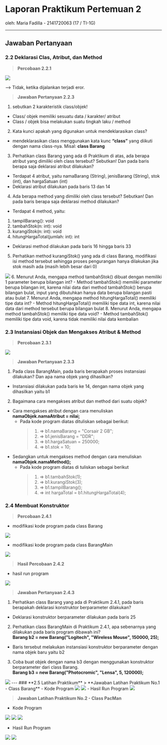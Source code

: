 # Laporan Praktikum Pertemuan 2
oleh: Maria Fadilla - 2141720063 (17 / TI-1G)

---
## Jawaban Pertanyaan

### **2.2 Deklarasi Clas, Atribut, dan Method**
> **Percobaan 2.2.1**

<img src = "image221.png">

--> Tidak, ketika dijalankan terjadi eror.
> **Jawaban Pertanyaan 2.2.3**
1. sebutkan 2 karakteristik class/objek!
+ Class/ objek memiliki sesuatu data / karakter/ atribut
+ Class / objek bisa melakukan suatu tingkah laku / method
2. Kata kunci apakah yang digunakan untuk mendeklarasikan class?
+ mendeklarasikan class menggunakan kata kunc **“class”** yang diikuti dengan nama class-nya. Misal: **class Barang**
3. Perhatikan class Barang yang ada di Praktikum di atas, ada berapa atribut yang dimiliki oleh class tersebut? Sebutkan! Dan pada baris berapa saja deklarasi atribut dilakukan?
- Terdapat 4 atribut, yaitu namaBarang (String), jenisBarang (String), stok (int), dan hargaSatuan (int)
- Deklarasi atribut dilakukan pada baris 13 dan 14
4. Ada berapa method yang dimiliki oleh class tersebut? Sebutkan! Dan pada baris berapa saja deklarasi method dilakukan?
- Terdapat 4 method, yaitu:
1. tampilBarang(): void
2. tambahStok(n: int): void
3. kurangiStok(n: int): void
4. hitungHargaTotal(jumlah: int): int
-  Deklarasi method dilakukan pada baris 16 hingga baris 33
5. Perhatikan method kurangiStok() yang ada di class Barang, modifikasi isi method tersebut sehingga proses pengurangan hanya dilakukan jika stok masih ada (masih lebih besar dari 0)
<img src = "image223.png">
6. Menurut Anda, mengapa method tambahStok() dibuat dengan memiliki 1 parameter berupa
bilangan int?
- Method tambahStok() memiliki parameter berupa bilangan int, karena nilai data dari method tambahStok() berupa bilangan bulat, input yang dibutuhkan hanya data berupa bilangan pasti atau bulat
7. Menurut Anda, mengapa method hitungHargaTotal() memiliki tipe data int?
- Method hitungHargaTotal() memiliki tipe data int, karena nilai data dari method tersebut berupa bilangan bulat
8. Menurut Anda, mengapa method tambahStok() memiliki tipe data void?
- Method tambahStok() memiliki tipe data void, karena tidak memiliki nilai data kembalian

### **2.3 Instansiasi Objek dan Mengakses Atribut & Method**
> **Percobaan 2.3.1**

<img src = "image231.png">

> **Jawaban Pertanyaan 2.3.3**
1. Pada class BarangMain, pada baris berapakah proses instansiasi dilakukan? Dan apa nama objek
yang dihasilkan?  
- Instansiasi dilakukan pada baris ke 14, dengan nama objek yang dihasilkan yaitu b1
2. Bagaimana cara mengakses atribut dan method dari suatu objek?
- Cara mengakses atribut dengan cara menuliskan **namaObjek.namaAtribut = nilai;**
    - Pada kode program diatas dituliskan sebagai berikut: 
        > 1. => b1.namaBarang = "Corsair 2 GB";
        > 2. => b1.jenisBarang = "DDR";
        > 3. => b1.hargaSatuan = 250000;
        > 4. => b1.stok = 10;
- Sedangkan untuk mengakses method dengan cara menuliskan **namaObjek.namaMethod();**
    - Pada kode program diatas di tuliskan sebagai berikut 
        > 1. => b1.tambahStok(1);
        > 2. => b1.kurangiStok(3);
        > 3. => b1.tampilBarang();
        > 4. => int hargaTotal = b1.hitungHargaTotal(4);

### **2.4 Membuat Konstruktor**
> **Percobaan 2.4.1**

- modifikasi kode program pada class Barang
<img src = "image241_barang.png">

- modifikasi kode program pada class BarangMain
<img src = "image241_barangmain.png">

> **Hasil Percobaan 2.4.2**
- hasil run program

<img src = "image241_run.png">

> **Jawaban Pertanyaan 2.4.3**
1. Perhatikan class Barang yang ada di Praktikum 2.4.1, pada baris berapakah deklarasi 
konstruktor berparameter dilakukan?  
- Deklarasi konstruktor berparameter dilakukan pada baris 25
2. Perhatikan class BarangMain di Praktikum 2.4.1, apa sebenarnya yang dilakukan pada baris 
program dibawah ini?  
**Barang b2 = new Barang("Logitech", "Wireless Mouse", 150000, 25);**
- Baris tersebut melakukan instansiasi konstruktor berparameter dengan nama objek baru yaitu b2
3. Coba buat objek dengan nama b3 dengan menggunakan konstruktor berparameter dari class 
Barang.  
**Barang b3 = new Barang("Photocromic", "Lensa", 5, 120000);**
<img src = "image243.png">
---
### **2.5 Latihan Praktikum**
> **Jawaban Latihan Praktikum No.1 - Class Barang**
- Kode Program
<img src = "image25_tugas1bag1.png">
<img src = "image25_tugas1bag2.png">
- Hasil Run Program
<img src = "image25_1run.png">

> **Jawaban Latihan Praktikum No.2 - Class PacMan**
- Kode Program
<img src = "image25_tugas2bag1.png">
<img src = "image25_tugas2bag2.png">
<img src = "image25_tugas2bag3.png">

- Hasil Run Program
<img src = "image25_2runbag1.png">
<img src = "image25_2runbag2.png">